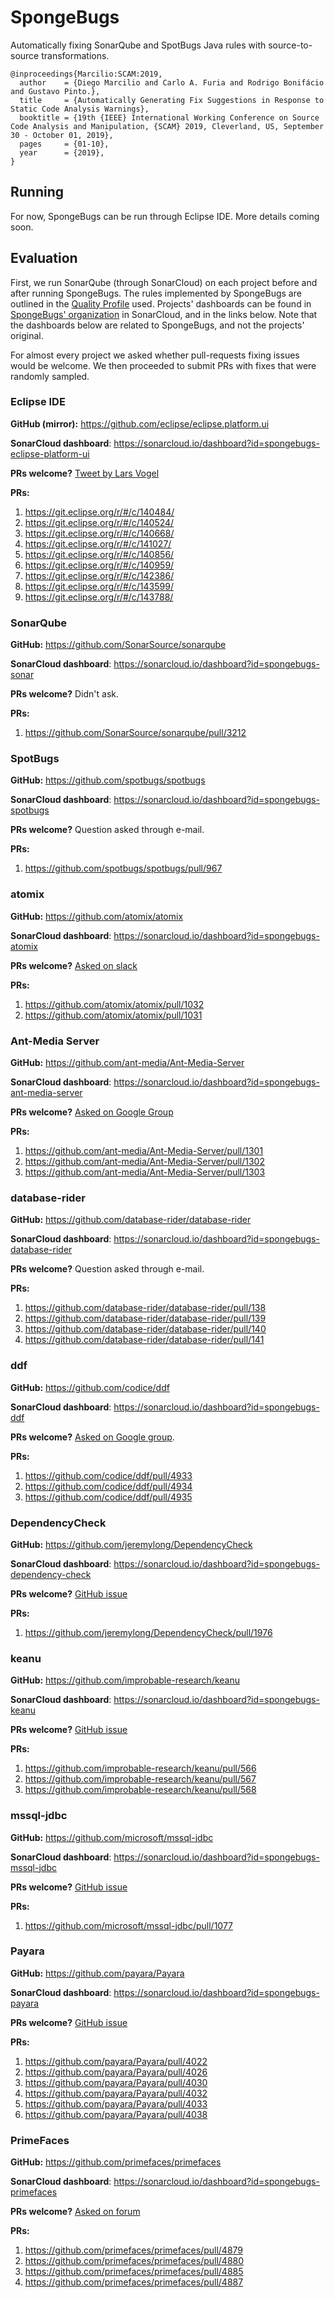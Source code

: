 # SpongeBugs

Automatically fixing SonarQube and SpotBugs Java rules with source-to-source transformations.

```
@inproceedings{Marcilio:SCAM:2019,
  author    = {Diego Marcilio and Carlo A. Furia and Rodrigo Bonifácio and Gustavo Pinto.},
  title     = {Automatically Generating Fix Suggestions in Response to Static Code Analysis Warnings},
  booktitle = {19th {IEEE} International Working Conference on Source Code Analysis and Manipulation, {SCAM} 2019, Cleverland, US, September 30 - October 01, 2019},
  pages     = {01-10},
  year      = {2019},
}
```

## Running

For now, SpongeBugs can be run through Eclipse IDE. More details coming soon.

## Evaluation

First, we run SonarQube (through SonarCloud) on each project before and after running SpongeBugs. The rules implemented by SpongeBugs are outlined in the [Quality Profile](https://sonarcloud.io/organizations/spongebugs/rules?activation=true&qprofile=AWwfYsZg8aVgWcqKQLXH) used. Projects' dashboards can be found in [SpongeBugs' organization](https://sonarcloud.io/organizations/spongebugs/projects) in SonarCloud, and in the links below. Note that the dashboards below are related to SpongeBugs, and not the projects' original.  

For almost every project we asked whether pull-requests fixing issues would be welcome. We then proceeded to submit PRs with fixes that were randomly sampled.

### Eclipse IDE

**GitHub (mirror):** https://github.com/eclipse/eclipse.platform.ui

**SonarCloud dashboard**: https://sonarcloud.io/dashboard?id=spongebugs-eclipse-platform-ui

**PRs welcome?** [Tweet by Lars Vogel](https://twitter.com/vogella/status/1096088933144952832)

**PRs:** 
1. https://git.eclipse.org/r/#/c/140484/
2. https://git.eclipse.org/r/#/c/140524/
3. https://git.eclipse.org/r/#/c/140668/
4. https://git.eclipse.org/r/#/c/141027/
5. https://git.eclipse.org/r/#/c/140856/
6. https://git.eclipse.org/r/#/c/140959/
7. https://git.eclipse.org/r/#/c/142386/
8. https://git.eclipse.org/r/#/c/143599/
9. https://git.eclipse.org/r/#/c/143788/

### SonarQube

**GitHub:** https://github.com/SonarSource/sonarqube

**SonarCloud dashboard**: https://sonarcloud.io/dashboard?id=spongebugs-sonar

**PRs welcome?** Didn't ask.

**PRs:** 
1. https://github.com/SonarSource/sonarqube/pull/3212

### SpotBugs

**GitHub:** https://github.com/spotbugs/spotbugs

**SonarCloud dashboard**: https://sonarcloud.io/dashboard?id=spongebugs-spotbugs

**PRs welcome?** Question asked through e-mail.

**PRs:** 
1. https://github.com/spotbugs/spotbugs/pull/967

### atomix

**GitHub:** https://github.com/atomix/atomix

**SonarCloud dashboard**: https://sonarcloud.io/dashboard?id=spongebugs-atomix

**PRs welcome?** [Asked on slack](https://atomixio.slack.com/archives/CE20WE4JC/p1559158367001400)

**PRs:** 
1. https://github.com/atomix/atomix/pull/1032
2. https://github.com/atomix/atomix/pull/1031

### Ant-Media Server

**GitHub:** https://github.com/ant-media/Ant-Media-Server

**SonarCloud dashboard**: https://sonarcloud.io/dashboard?id=spongebugs-ant-media-server

**PRs welcome?** [Asked on Google Group](https://groups.google.com/forum/#!topic/ant-media-server/Fo3n5zpU7vg)

**PRs:** 
1. https://github.com/ant-media/Ant-Media-Server/pull/1301
2. https://github.com/ant-media/Ant-Media-Server/pull/1302
3. https://github.com/ant-media/Ant-Media-Server/pull/1303

### database-rider

**GitHub:** https://github.com/database-rider/database-rider

**SonarCloud dashboard**: https://sonarcloud.io/dashboard?id=spongebugs-database-rider

**PRs welcome?** Question asked through e-mail.

**PRs:** 
1. https://github.com/database-rider/database-rider/pull/138
2. https://github.com/database-rider/database-rider/pull/139
3. https://github.com/database-rider/database-rider/pull/140
4. https://github.com/database-rider/database-rider/pull/141

### ddf

**GitHub:** https://github.com/codice/ddf

**SonarCloud dashboard**: https://sonarcloud.io/dashboard?id=spongebugs-ddf 

**PRs welcome?** [Asked on Google group](https://groups.google.com/forum/?fromgroups#!topic/ddf-developers/Ovdj2lohGow).

**PRs:** 
1. https://github.com/codice/ddf/pull/4933
2. https://github.com/codice/ddf/pull/4934
3. https://github.com/codice/ddf/pull/4935

### DependencyCheck

**GitHub:** https://github.com/jeremylong/DependencyCheck

**SonarCloud dashboard**: https://sonarcloud.io/dashboard?id=spongebugs-dependency-check

**PRs welcome?** [GitHub issue](https://github.com/jeremylong/DependencyCheck/issues/1963)

**PRs:** 
1. https://github.com/jeremylong/DependencyCheck/pull/1976

### keanu

**GitHub:** https://github.com/improbable-research/keanu

**SonarCloud dashboard**: https://sonarcloud.io/dashboard?id=spongebugs-keanu

**PRs welcome?** [GitHub issue](https://github.com/improbable-research/keanu/issues/565)

**PRs:** 
1. https://github.com/improbable-research/keanu/pull/566
2. https://github.com/improbable-research/keanu/pull/567
3. https://github.com/improbable-research/keanu/pull/568

### mssql-jdbc

**GitHub:** https://github.com/microsoft/mssql-jdbc

**SonarCloud dashboard**: https://sonarcloud.io/dashboard?id=spongebugs-mssql-jdbc

**PRs welcome?** [GitHub issue](https://github.com/microsoft/mssql-jdbc/issues/1076)

**PRs:** 
1. https://github.com/microsoft/mssql-jdbc/pull/1077

### Payara

**GitHub:** https://github.com/payara/Payara

**SonarCloud dashboard**: https://sonarcloud.io/dashboard?id=spongebugs-payara

**PRs welcome?** [GitHub issue](https://github.com/payara/Payara/issues/4017)

**PRs:** 
1. https://github.com/payara/Payara/pull/4022
2. https://github.com/payara/Payara/pull/4026
3. https://github.com/payara/Payara/pull/4030
4. https://github.com/payara/Payara/pull/4032
5. https://github.com/payara/Payara/pull/4033
6. https://github.com/payara/Payara/pull/4038

### PrimeFaces

**GitHub:** https://github.com/primefaces/primefaces

**SonarCloud dashboard**: https://sonarcloud.io/dashboard?id=spongebugs-primefaces

**PRs welcome?** [Asked on forum](https://forum.primefaces.org/viewtopic.php?f=3&t=59104)

**PRs:** 
1. https://github.com/primefaces/primefaces/pull/4879
2. https://github.com/primefaces/primefaces/pull/4880
3. https://github.com/primefaces/primefaces/pull/4885
4. https://github.com/primefaces/primefaces/pull/4887
